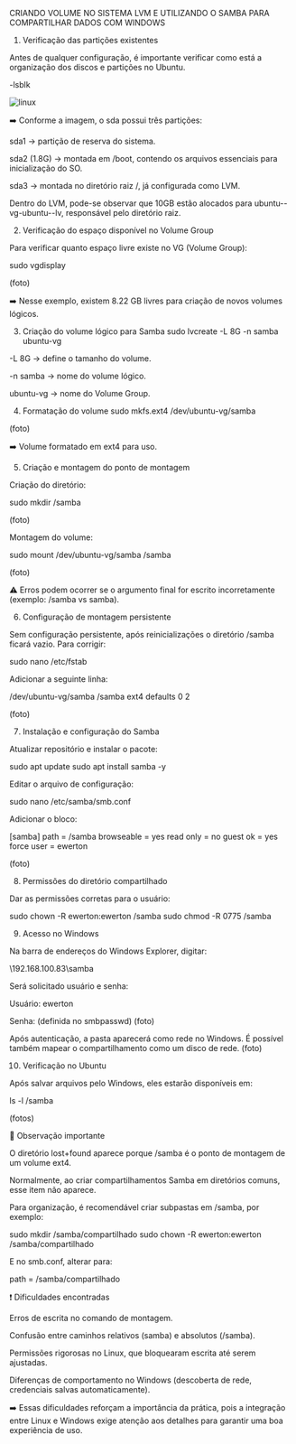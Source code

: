 CRIANDO VOLUME NO SISTEMA LVM E UTILIZANDO O SAMBA PARA COMPARTILHAR DADOS COM WINDOWS

1. Verificação das partições existentes

Antes de qualquer configuração, é importante verificar como está a organização dos discos e partições no Ubuntu.

-lsblk

![linux](imagens/a_lsblk.png)


➡️ Conforme a imagem, o sda possui três partições:

sda1 → partição de reserva do sistema.

sda2 (1.8G) → montada em /boot, contendo os arquivos essenciais para inicialização do SO.

sda3 → montada no diretório raiz /, já configurada como LVM.

Dentro do LVM, pode-se observar que 10GB estão alocados para ubuntu--vg-ubuntu--lv, responsável pelo diretório raiz.

2. Verificação do espaço disponível no Volume Group

Para verificar quanto espaço livre existe no VG (Volume Group):

sudo vgdisplay


(foto)

➡️ Nesse exemplo, existem 8.22 GB livres para criação de novos volumes lógicos.

3. Criação do volume lógico para Samba
sudo lvcreate -L 8G -n samba ubuntu-vg


-L 8G → define o tamanho do volume.

-n samba → nome do volume lógico.

ubuntu-vg → nome do Volume Group.

4. Formatação do volume
sudo mkfs.ext4 /dev/ubuntu-vg/samba


(foto)

➡️ Volume formatado em ext4 para uso.

5. Criação e montagem do ponto de montagem

Criação do diretório:

sudo mkdir /samba


(foto)

Montagem do volume:

sudo mount /dev/ubuntu-vg/samba /samba


(foto)

⚠️ Erros podem ocorrer se o argumento final for escrito incorretamente (exemplo: /samba vs samba).

6. Configuração de montagem persistente

Sem configuração persistente, após reinicializações o diretório /samba ficará vazio. Para corrigir:

sudo nano /etc/fstab


Adicionar a seguinte linha:

/dev/ubuntu-vg/samba   /samba   ext4   defaults   0   2


(foto)

7. Instalação e configuração do Samba

Atualizar repositório e instalar o pacote:

sudo apt update
sudo apt install samba -y


Editar o arquivo de configuração:

sudo nano /etc/samba/smb.conf


Adicionar o bloco:

[samba]
   path = /samba
   browseable = yes
   read only = no
   guest ok = yes
   force user = ewerton


(foto)

8. Permissões do diretório compartilhado

Dar as permissões corretas para o usuário:

sudo chown -R ewerton:ewerton /samba
sudo chmod -R 0775 /samba

9. Acesso no Windows

Na barra de endereços do Windows Explorer, digitar:

\\192.168.100.83\samba


Será solicitado usuário e senha:

Usuário: ewerton

Senha: (definida no smbpasswd)
(foto)

Após autenticação, a pasta aparecerá como rede no Windows.
É possível também mapear o compartilhamento como um disco de rede.
(foto)

10. Verificação no Ubuntu

Após salvar arquivos pelo Windows, eles estarão disponíveis em:

ls -l /samba


(fotos)

🔎 Observação importante

O diretório lost+found aparece porque /samba é o ponto de montagem de um volume ext4.

Normalmente, ao criar compartilhamentos Samba em diretórios comuns, esse item não aparece.

Para organização, é recomendável criar subpastas em /samba, por exemplo:

sudo mkdir /samba/compartilhado
sudo chown -R ewerton:ewerton /samba/compartilhado


E no smb.conf, alterar para:

path = /samba/compartilhado

❗ Dificuldades encontradas

Erros de escrita no comando de montagem.

Confusão entre caminhos relativos (samba) e absolutos (/samba).

Permissões rigorosas no Linux, que bloquearam escrita até serem ajustadas.

Diferenças de comportamento no Windows (descoberta de rede, credenciais salvas automaticamente).

➡️ Essas dificuldades reforçam a importância da prática, pois a integração entre Linux e Windows exige atenção aos detalhes para garantir uma boa experiência de uso.


